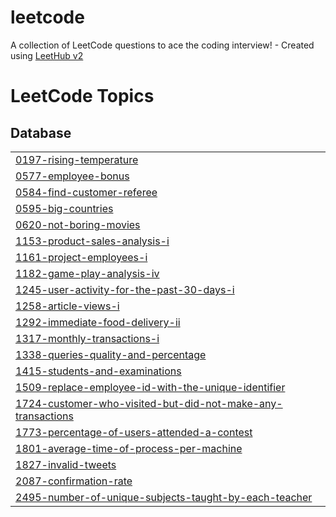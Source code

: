 # leetcode
A collection of LeetCode questions to ace the coding interview! - Created using [LeetHub v2](https://github.com/arunbhardwaj/LeetHub-2.0)

<!---LeetCode Topics Start-->
# LeetCode Topics
## Database
|  |
| ------- |
| [0197-rising-temperature](https://github.com/HYE77/leetcode/tree/master/0197-rising-temperature) |
| [0577-employee-bonus](https://github.com/HYE77/leetcode/tree/master/0577-employee-bonus) |
| [0584-find-customer-referee](https://github.com/HYE77/leetcode/tree/master/0584-find-customer-referee) |
| [0595-big-countries](https://github.com/HYE77/leetcode/tree/master/0595-big-countries) |
| [0620-not-boring-movies](https://github.com/HYE77/leetcode/tree/master/0620-not-boring-movies) |
| [1153-product-sales-analysis-i](https://github.com/HYE77/leetcode/tree/master/1153-product-sales-analysis-i) |
| [1161-project-employees-i](https://github.com/HYE77/leetcode/tree/master/1161-project-employees-i) |
| [1182-game-play-analysis-iv](https://github.com/HYE77/leetcode/tree/master/1182-game-play-analysis-iv) |
| [1245-user-activity-for-the-past-30-days-i](https://github.com/HYE77/leetcode/tree/master/1245-user-activity-for-the-past-30-days-i) |
| [1258-article-views-i](https://github.com/HYE77/leetcode/tree/master/1258-article-views-i) |
| [1292-immediate-food-delivery-ii](https://github.com/HYE77/leetcode/tree/master/1292-immediate-food-delivery-ii) |
| [1317-monthly-transactions-i](https://github.com/HYE77/leetcode/tree/master/1317-monthly-transactions-i) |
| [1338-queries-quality-and-percentage](https://github.com/HYE77/leetcode/tree/master/1338-queries-quality-and-percentage) |
| [1415-students-and-examinations](https://github.com/HYE77/leetcode/tree/master/1415-students-and-examinations) |
| [1509-replace-employee-id-with-the-unique-identifier](https://github.com/HYE77/leetcode/tree/master/1509-replace-employee-id-with-the-unique-identifier) |
| [1724-customer-who-visited-but-did-not-make-any-transactions](https://github.com/HYE77/leetcode/tree/master/1724-customer-who-visited-but-did-not-make-any-transactions) |
| [1773-percentage-of-users-attended-a-contest](https://github.com/HYE77/leetcode/tree/master/1773-percentage-of-users-attended-a-contest) |
| [1801-average-time-of-process-per-machine](https://github.com/HYE77/leetcode/tree/master/1801-average-time-of-process-per-machine) |
| [1827-invalid-tweets](https://github.com/HYE77/leetcode/tree/master/1827-invalid-tweets) |
| [2087-confirmation-rate](https://github.com/HYE77/leetcode/tree/master/2087-confirmation-rate) |
| [2495-number-of-unique-subjects-taught-by-each-teacher](https://github.com/HYE77/leetcode/tree/master/2495-number-of-unique-subjects-taught-by-each-teacher) |
<!---LeetCode Topics End-->
